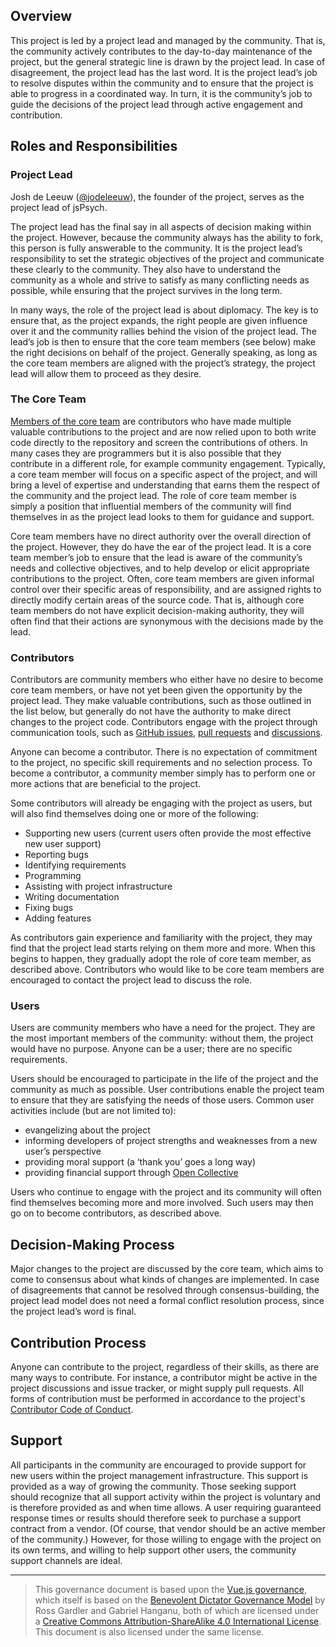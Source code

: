 ## Overview

This project is led by a project lead and managed by the community. That is, the community actively contributes to the day-to-day maintenance of the project, but the general strategic line is drawn by the project lead. In case of disagreement, the project lead has the last word. It is the project lead’s job to resolve disputes within the community and to ensure that the project is able to progress in a coordinated way. In turn, it is the community’s job to guide the decisions of the project lead through active engagement and contribution.

## Roles and Responsibilities

### Project Lead

Josh de Leeuw ([@jodeleeuw](http://github.com/jodeleeuw)), the founder of the project, serves as the project lead of jsPsych.

The project lead has the final say in all aspects of decision making within the project. However, because the community always has the ability to fork, this person is fully answerable to the community. It is the project lead’s responsibility to set the strategic objectives of the project and communicate these clearly to the community. They also have to understand the community as a whole and strive to satisfy as many conflicting needs as possible, while ensuring that the project survives in the long term.

In many ways, the role of the project lead is about diplomacy. The key is to ensure that, as the project expands, the right people are given influence over it and the community rallies behind the vision of the project lead. The lead’s job is then to ensure that the core team members (see below) make the right decisions on behalf of the project. Generally speaking, as long as the core team members are aligned with the project’s strategy, the project lead will allow them to proceed as they desire.

### The Core Team

[Members of the core team](https://www.jspsych.org/7.3/about/about/) are contributors who have made multiple valuable contributions to the project and are now relied upon to both write code directly to the repository and screen the contributions of others. In many cases they are programmers but it is also possible that they contribute in a different role, for example community engagement. Typically, a core team member will focus on a specific aspect of the project, and will bring a level of expertise and understanding that earns them the respect of the community and the project lead. The role of core team member is simply a position that influential members of the community will find themselves in as the project lead looks to them for guidance and support.

Core team members have no direct authority over the overall direction of the project. However, they do have the ear of the project lead. It is a core team member’s job to ensure that the lead is aware of the community’s needs and collective objectives, and to help develop or elicit appropriate contributions to the project. Often, core team members are given informal control over their specific areas of responsibility, and are assigned rights to directly modify certain areas of the source code. That is, although core team members do not have explicit decision-making authority, they will often find that their actions are synonymous with the decisions made by the lead.

### Contributors

Contributors are community members who either have no desire to become core team members, or have not yet been given the opportunity by the project lead. They make valuable contributions, such as those outlined in the list below, but generally do not have the authority to make direct changes to the project code. Contributors engage with the project through communication tools, such as [GitHub issues](http://github.com/jspsych/jspsych/issues), [pull requests](http://github.com/jspsych/jspsych/pulls) and [discussions](http://github.com/jspsych/jspsych/discussions).

Anyone can become a contributor. There is no expectation of commitment to the project, no specific skill requirements and no selection process. To become a contributor, a community member simply has to perform one or more actions that are beneficial to the project.

Some contributors will already be engaging with the project as users, but will also find themselves doing one or more of the following:

- Supporting new users (current users often provide the most effective new user support)
- Reporting bugs
- Identifying requirements
- Programming
- Assisting with project infrastructure
- Writing documentation
- Fixing bugs
- Adding features

As contributors gain experience and familiarity with the project, they may find that the project lead starts relying on them more and more. When this begins to happen, they gradually adopt the role of core team member, as described above. Contributors who would like to be core team members are encouraged to contact the project lead to discuss the role.

### Users

Users are community members who have a need for the project. They are the most important members of the community: without them, the project would have no purpose. Anyone can be a user; there are no specific requirements.

Users should be encouraged to participate in the life of the project and the community as much as possible. User contributions enable the project team to ensure that they are satisfying the needs of those users. Common user activities include (but are not limited to):

- evangelizing about the project
- informing developers of project strengths and weaknesses from a new user’s perspective
- providing moral support (a ‘thank you’ goes a long way)
- providing financial support through [Open Collective](https://opencollective.com/jspsych)

Users who continue to engage with the project and its community will often find themselves becoming more and more involved. Such users may then go on to become contributors, as described above.

## Decision-Making Process

Major changes to the project are discussed by the core team, which aims to come to consensus about what kinds of changes are implemented. In case of disagreements that cannot be resolved through consensus-building, the project lead model does not need a formal conflict resolution process, since the project lead’s word is final. 

## Contribution Process

Anyone can contribute to the project, regardless of their skills, as there are many ways to contribute. For instance, a contributor might be active in the project discussions and issue tracker, or might supply pull requests. All forms of contribution must be performed in accordance to the project's [Contributor Code of Conduct](https://github.com/jspsych/jsPsych/blob/main/code-of-conduct.md).

## Support

All participants in the community are encouraged to provide support for new users within the project management infrastructure. This support is provided as a way of growing the community. Those seeking support should recognize that all support activity within the project is voluntary and is therefore provided as and when time allows. A user requiring guaranteed response times or results should therefore seek to purchase a support contract from a vendor. (Of course, that vendor should be an active member of the community.) However, for those willing to engage with the project on its own terms, and willing to help support other users, the community support channels are ideal.

---

> This governance document is based upon the [Vue.js governance](https://github.com/vuejs/governance/blob/master/Governance-Document.md), which itself is based on the [Benevolent Dictator Governance Model](http://oss-watch.ac.uk/resources/benevolentdictatorgovernancemodel) by Ross Gardler and Gabriel Hanganu, both of which are licensed under a [Creative Commons Attribution-ShareAlike 4.0 International License](https://creativecommons.org/licenses/by-sa/4.0/). This document is also licensed under the same license.